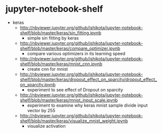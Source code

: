 # jupyter-notebook-shelf
- keras
  - http://nbviewer.jupyter.org/github/ishikota/jupyter-notebook-shelf/blob/master/keras/sin_fitting.ipynb
    - simple sin fitting by keras
  - http://nbviewer.jupyter.org/github/ishikota/jupyter-notebook-shelf/blob/master/keras/compare_optimizer.ipynb
    - compare various optimizers in its learning speed
  - http://nbviewer.jupyter.org/github/ishikota/jupyter-notebook-shelf/blob/master/keras/mnist_cnn.ipynb
    - create cnn for mnist
  - http://nbviewer.jupyter.org/github/ishikota/jupyter-notebook-shelf/blob/master/keras/dropout_effect_on_sparcity/dropout_effect_on_sparcity.ipynb
    - experiment to see effect of Dropout on sparcity
  - http://nbviewer.jupyter.org/github/ishikota/jupyter-notebook-shelf/blob/master/keras/mnist_input_scale.ipynb
    - experiment to examine why keras mnist sample divide input vector by 255
  - http://nbviewer.jupyter.org/github/ishikota/jupyter-notebook-shelf/blob/master/keras/visualize_mnist_weight.ipynb
    - visualize activation
